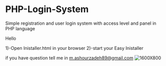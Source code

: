 # PHP-Login-System
Simple registration and user login system with access level and panel in PHP language

Hello

1)-Open Inistaller.html in your browser
2)-start your Easy Inistaller





if you have question tell me in m.ashourzadeh89@gmail.com
![1600X800](https://github.com/ashourzadeh/PHP-Login-System/assets/47322639/3e3e886f-b42a-4f07-b929-18e3a7a183dd)
